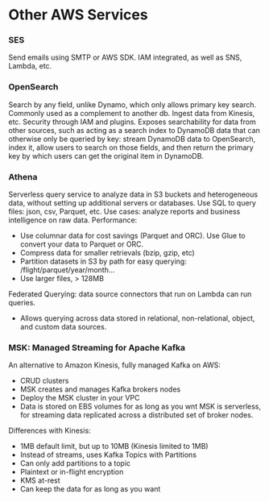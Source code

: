 # Other AWS Services

### SES

Send emails using SMTP or AWS SDK.
IAM integrated, as well as SNS, Lambda, etc.

### OpenSearch

Search by any field, unlike Dynamo, which only allows primary key search. Commonly used as a complement to another db.
Ingest data from Kinesis, etc.
Security through IAM and plugins.
Exposes searchability for data from other sources, such as acting
as a search index to DynamoDB data that can otherwise only be queried by key: stream DynamoDB data to OpenSearch, index it,
allow users to search on those fields, and then return the primary key by which users can get the original item in DynamoDB.

### Athena

Serverless query service to analyze data in S3 buckets and heterogeneous data, without setting up additional servers or databases.
Use SQL to query files: json, csv, Parquet, etc.
Use cases: analyze reports and business intelligence on raw data.
Performance:

* Use columnar data for cost savings (Parquet and ORC). Use Glue to convert your data to Parquet or ORC.
* Compress data for smaller retrievals (bzip, gzip, etc)
* Partition datasets in S3 by path for easy querying: /flight/parquet/year/month...
* Use larger files, > 128MB

Federated Querying: data source connectors that run on Lambda can run queries.

* Allows querying across data stored in relational, non-relational, object, and custom data sources.

### MSK: Managed Streaming for Apache Kafka

An alternative to Amazon Kinesis, fully managed Kafka on AWS:
* CRUD clusters
* MSK creates and manages Kafka brokers nodes
* Deploy the MSK cluster in your VPC
* Data is stored on EBS volumes for as long as you wnt
 MSK is serverless, for streaming data replicated across a distributed set of broker nodes.

 Differences with Kinesis:
 * 1MB default limit, but up to 10MB (Kinesis limited to 1MB)
 * Instead of streams, uses Kafka Topics with Partitions
 * Can only add partitions to a topic
 * Plaintext or in-flight encryption
 * KMS at-rest
 * Can keep the data for as long as you want

 